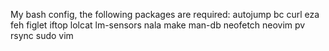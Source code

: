 My bash config, the following packages are required: 
autojump bc curl eza feh figlet iftop lolcat lm-sensors nala make man-db neofetch neovim pv rsync sudo vim
